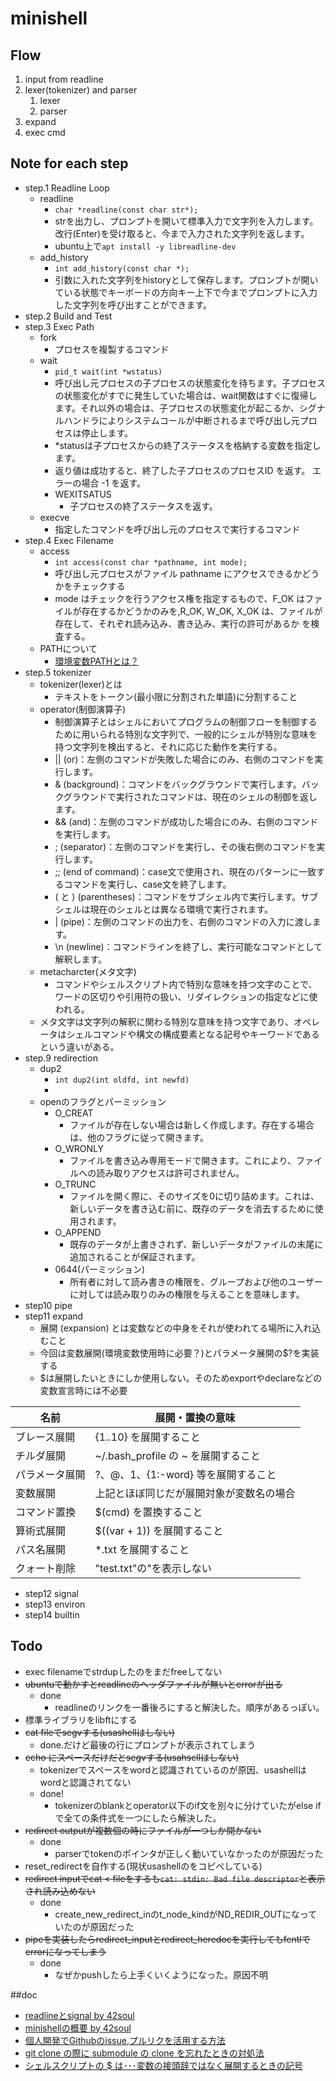 # minishell
## Flow
1. input from readline
1. lexer(tokenizer) and parser
	1. lexer
	1. parser
1. expand
1. exec cmd

## Note for each step
- step.1 Readline Loop
	- readline
		- `char *readline(const char str*);`
		- strを出力し、プロンプトを開いて標準入力で文字列を入力します。改行(Enter)を受け取ると、今まで入力された文字列を返します。
		- ubuntu上で`apt install -y libreadline-dev`
	- add_history
		- `int add_history(const char *);`
		- 引数に入れた文字列をhistoryとして保存します。プロンプトが開いている状態でキーボードの方向キー上下で今までプロンプトに入力した文字列を呼び出すことができます。
- step.2 Build and Test
- step.3 Exec Path
	- fork
		- プロセスを複製するコマンド
	- wait
		- `pid_t wait(int *wstatus)`
		- 呼び出し元プロセスの子プロセスの状態変化を待ちます。子プロセスの状態変化がすでに発生していた場合は、wait関数はすぐに復帰します。それ以外の場合は、子プロセスの状態変化が起こるか、シグナルハンドラによりシステムコールが中断されるまで呼び出し元プロセスは停止します。
		- *statusは子プロセスからの終了ステータスを格納する変数を指定します。
		- 返り値は成功すると、終了した子プロセスのプロセスID を返す。 エラーの場合 -1 を返す。 
		- WEXITSATUS
			- 子プロセスの終了ステータスを返す。
	- execve
		- 指定したコマンドを呼び出し元のプロセスで実行するコマンド
- step.4 Exec Filename
	- access
		- `int access(const char *pathname, int mode);`
		- 呼び出し元プロセスがファイル pathname にアクセスできるかどうかをチェックする
		- mode はチェックを行うアクセス権を指定するもので、F_OK はファイルが存在するかどうかのみを,R_OK, W_OK, X_OK は、ファイルが存在して、それぞれ読み込み、書き込み、実行の許可があるか を検査する。
	- PATHについて
		- [環境変数PATHとは？](https://otomosa.com/linux/envpath/)
- step.5 tokenizer
	- tokenizer(lexer)とは
		- テキストをトークン(最小限に分割された単語)に分割すること
	- operator(制御演算子)
		- 制御演算子とはシェルにおいてプログラムの制御フローを制御するために用いられる特別な文字列で、一般的にシェルが特別な意味を持つ文字列を検出すると、それに応じた動作を実行する。
		- || (or)：左側のコマンドが失敗した場合にのみ、右側のコマンドを実行します。
		- & (background)：コマンドをバックグラウンドで実行します。バックグラウンドで実行されたコマンドは、現在のシェルの制御を返します。
		- && (and)：左側のコマンドが成功した場合にのみ、右側のコマンドを実行します。
		- ; (separator)：左側のコマンドを実行し、その後右側のコマンドを実行します。
		- ;; (end of command)：case文で使用され、現在のパターンに一致するコマンドを実行し、case文を終了します。
		- ( と ) (parentheses)：コマンドをサブシェル内で実行します。サブシェルは現在のシェルとは異なる環境で実行されます。
		- | (pipe)：左側のコマンドの出力を、右側のコマンドの入力に渡します。
		- \n (newline)：コマンドラインを終了し、実行可能なコマンドとして解釈します。
	- metacharcter(メタ文字)
		- コマンドやシェルスクリプト内で特別な意味を持つ文字のことで、ワードの区切りや引用符の扱い、リダイレクションの指定などに使われる。
	- メタ文字は文字列の解釈に関わる特別な意味を持つ文字であり、オペレータはシェルコマンドや構文の構成要素となる記号やキーワードであるという違いがある。
- step.9 redirection
	- dup2
		- `int dup2(int oldfd, int newfd)`
		- 
	- openのフラグとパーミッション
		- O_CREAT
			- ファイルが存在しない場合は新しく作成します。存在する場合は、他のフラグに従って開きます。
		- O_WRONLY
			- ファイルを書き込み専用モードで開きます。これにより、ファイルへの読み取りアクセスは許可されません。
		- O_TRUNC
			- ファイルを開く際に、そのサイズを0に切り詰めます。これは、新しいデータを書き込む前に、既存のデータを消去するために使用されます。
		- O_APPEND
			- 既存のデータが上書きされず、新しいデータがファイルの末尾に追加されることが保証されます。
		- 0644(パーミッション)
			- 所有者に対して読み書きの権限を、グループおよび他のユーザーに対しては読み取りのみの権限を与えることを意味します。
- step10 pipe
- step11 expand
	- 展開 (expansion) とは変数などの中身をそれが使われてる場所に入れ込むこと
	- 今回は変数展開(環境変数使用時に必要？)とパラメータ展開の$?を実装する 
	- $は展開したいときにしか使用しない。そのためexportやdeclareなどの変数宣言時には不必要

| 名前 | 展開・置換の意味 |
| --- | ------------- |
| ブレース展開 |  {1..10} を展開すること |
| チルダ展開 |  ~/.bash_profile の ~ を展開すること |
| パラメータ展開 |  $?、$@、$1、${1:-word} 等を展開すること |
| 変数展開 | 上記とほぼ同じだが展開対象が変数名の場合 |
| コマンド置換 |  $(cmd) を置換すること |
| 算術式展開 |  $((var + 1)) を展開すること |
| パス名展開 |  *.txt を展開すること |
| クォート削除 | "test.txt"の"を表示しない |
- step12 signal
- step13 environ
- step14 builtin


## Todo
- exec filenameでstrdupしたのをまだfreeしてない
- ~~ubuntuで動かすとreadlineのヘッダファイルが無いとerrorが出る~~
	- done
		- readlineのリンクを一番後ろにすると解決した。順序があるっぽい。
- 標準ライブラリをlibftにする
- ~~cat fileでsegvする(usashellはしない)~~
	- done.だけど最後の行にプロンプトが表示されてしまう
- ~~echo にスペースだけだとsegvする(usahsellはしない)~~
	- tokenizerでスペースをwordと認識されているのが原因、usashellはwordと認識されてない
	- done!
		- tokenizerのblankとoperator以下のif文を別々に分けていたがelse ifで全ての条件式を一つにしたら解決した。
- ~~redirect outputが複数個の時にファイルが一つしか開かない~~
	- done
		- parserでtokenのポインタが正しく動いていなかったのが原因だった
- reset_redirectを自作する(現状usashellのをコピペしている)
- ~~redirect inputでcat < fileをするも`cat: stdin: Bad file descriptor`と表示され読み込めない~~
	- done
		- create_new_redirect_inのt_node_kindがND_REDIR_OUTになっていたのが原因だった
- ~~pipeを実装したらredirect_inputとredirect_heredocを実行してもfcntlでerrorになってしまう~~
	- done
		- なぜかpushしたら上手くいくようになった。原因不明


##doc
- [readlineとsignal by 42soul](https://intrepidgeeks.com/tutorial/minishell-readline)
- [minishellの概要 by 42soul](https://techdebt.tistory.com/33?category=833728)
- [個人開発でGithubのissue,プルリクを活用する方法](https://qiita.com/usayamadausako/items/375bdae07e381745e6eb)
- [git clone の際に submodule の clone を忘れたときの対処法](https://qiita.com/kentarosasaki/items/3e670567c0512b9d411e)
- [シェルスクリプトの $ は･･･変数の接頭辞ではなく展開するときの記号](https://qiita.com/ko1nksm/items/1864aa2db8ce7bcf332d)
